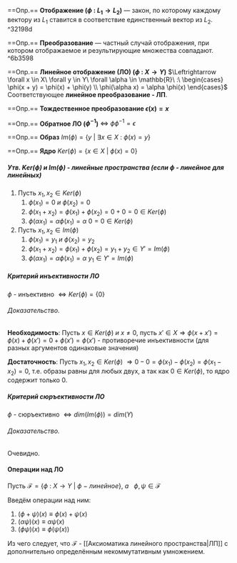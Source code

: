 ==Опр.== **Отображение ($\phi\ :\ L_1 \rightarrow L_2$)** — закон, по которому каждому вектору из $L_1$ ставится в соответствие единственный вектор из $L_2$. ^32198d

==Опр.== **Преобразование** — частный случай отображения, при котором отображаемое  и результирующие множества совпадают. ^6b3598

==Опр.== **Линейное отображение (ЛО) ($\phi\ :\ X \rightarrow Y$)**  $\Leftrightarrow \forall x \in X\ \forall y \in Y\ \forall \alpha \in \mathbb{R}\ :\ \begin{cases} \phi(x + y) = \phi(x) + \phi(y) \\ \phi(\alpha x) = \alpha \phi(x) \end{cases}$
Соответствующее **линейное преобразование - ЛП**.

==Опр.== **Тождественное преобразование $\epsilon(x) = x$**

==Опр.== **Обратное ЛО ($\phi^{-1}$)** $\Leftrightarrow\ \phi\phi^{-1} = \epsilon$

==Опр.== **Образ** $Im(\phi) = \{y\ |\ \exists x \in X\ :\ \phi(x) = y\}$

==Опр.== **Ядро** $Ker(\phi) = \{x \in X\ |\ \phi(x) = 0\}$

##### Утв. $Ker(\phi)\ и\ Im(\phi)$ - линейные пространства *(если $\phi$ - линейное для линейных)*

1. Пусть $x_1, x_2 \in Ker(\phi)$
	1. $\phi(x_1) = 0\ и\ \phi(x_2) = 0$
	2. $\phi(x_1 + x_2) = \phi(x_1) + \phi(x_2) = 0 + 0 = 0 \in Ker(\phi)$
	3. $\phi(\alpha x_1) = \alpha \phi(x_1) = \alpha\ 0 = 0 \in Ker(\phi)$
2. Пусть $x_1, x_2 \in Im(\phi)$
	1. $\phi(x_1) = y_1\ и\ \phi(x_2) = y_2$
	2. $\phi(x_1 + x_2) = \phi(x_1) + \phi(x_2) = y_1 + y_2 \in Y' = Im(\phi)$
	3. $\phi(\alpha x_1) = \alpha \phi(x_1) = \alpha\ y_1 \in Y' = Im(\phi)$

##### Критерий инъективности ЛО

$\phi$ - инъективно $\Leftrightarrow Ker(\phi) = \{0\}$

###### Доказательство.

**Необходимость**: Пусть $x \in Ker(\phi)\ и\ x \neq 0$, пусть $x' \in X \Rightarrow \phi(x + x') = \phi(x) + \phi(x') = 0 + \phi(x') = \phi(x')$ - противоречие инъективности (для разных аргументов одинаковые значения)

**Достаточность**: Пусть $x_1, x_2 \in Ker(\phi)\ \Rightarrow 0 - 0 = \phi(x_1) - \phi(x_2) = \phi(x_1 - x_2) = 0$, т.е. образы равны для любых двух, а так как $0 \in Ker(\phi)$, то ядро содержит только 0.

##### Критерий сюръективности ЛО

$\phi$ - сюръективно $\Longleftrightarrow dim(Im(\phi)) = dim(Y)$

###### Доказательство.
Очевидно.

#### Операции над ЛО

Пусть $\mathcal{F} = \{\phi\ :\ X \rightarrow Y\ |\ \phi\ -\ линейное\},\ а\ \ \ \phi, \psi \in \mathcal{F}$

Введём операции над ним:
1. $(\phi + \psi)(x) \equiv \phi(x) + \psi(x)$
2. $(\alpha \psi)(x) \equiv \alpha \psi(x)$
3. $(\phi \psi)(x) \equiv \phi(\psi(x))$

Из чего следует, что $\mathcal{F}$ - [[Аксиоматика линейного пространства|ЛП]] с дополнительно определённым некоммутативным умножением.
